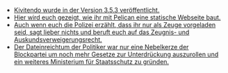 * [Kivitendo wurde in der Version 3.5.3 veröffentlicht.](https://www.pro-linux.de/news/1/26638/kivitendo-353-ver%C3%B6ffentlicht.html)
* [Hier wird euch gezeigt, wie ihr mit Pelican eine statische Webseite baut.](https://opensource.com/article/19/1/getting-started-pelican)
* [Auch wenn euch die Polizei erzählt, dass ihr nur als Zeuge vorgeladen seid, sagt lieber nichts und beruft euch auf das Zeugnis- und Auskundsverweigerungsrecht.](https://blog.fefe.de/?ts=a2cdfc65)
* [Der Dateinreichtum der Politiker war nur eine Nebelkerze der Blockpartei um noch mehr Gesetze zur Unterdrückung auszurollen und ein weiteres Ministerium für Staatsschutz zu gründen.](https://blog.fefe.de/?ts=a2cdfdeb)
